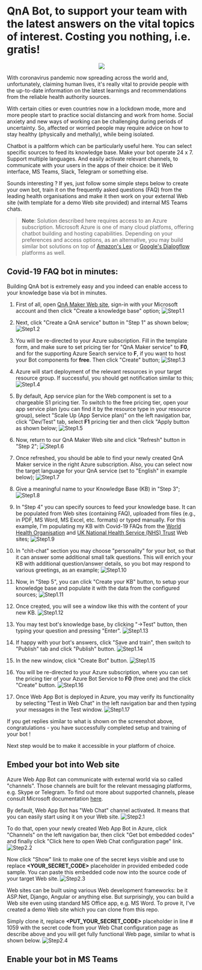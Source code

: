 # QnA Bot, to support your team with the latest answers on the vital topics of interest. Costing you nothing, i.e. gratis!

<p align="center">
  <img src="/images/chatbot.png">
</p>

With coronavirus pandemic now spreading across the world and, unfortunately, claiming human lives, it's really vital to provide people with the up-to-date information on the latest learnings and recommendations from the reliable health authority sources.

With certain cities or even countries now in a lockdown mode, more and more people start to practice social distancing and work from home. Social anxiety and new ways of working can be challenging during periods of uncertainty. So, affected or worried people may require advice on how to stay healthy (physically and methally), while being isolated.

Chatbot is a paltform which can be particularly useful here. You can select specific sources to feed its knowledge base. Make your bot operate 24 x 7. Support multiple languages. And easily activate relevant channels, to communicate with your users in the apps of their choice: be it Web interface, MS Teams, Slack, Telegram or something else.

Sounds interesting ? If yes, just follow some simple steps below to create your own bot, train it on the frequently asked questions (FAQ) from the leading health organisations and make it then work on your external Web site (with template for a demo Web site provided) and internal MS Teams chats.

> **Note**: Solution described here requires access to an Azure subscription. Microsoft Azure is one of many cloud platfoms, offering chatbot building and hosting capabilities. Depending on your preferences and access options, as an alternative, you may build similar bot solutions on top of [Amazon's Lex](https://aws.amazon.com/lex/) or [Google's Dialogflow](https://dialogflow.com/) platforms as well.

## Covid-19 FAQ bot in minutes:
Building QnA bot is extremely easy and you indeed can enable access to your knowledge base via bot in minutes.
1. First of all, open [QnA Maker Web site](https://www.qnamaker.ai/), sign-in with your Microsoft account and then click "Create a knowledge base" option;
![Step1.1](/images/step1_1.png)

2. Next, click "Create a QnA service" button in "Step 1" as shown below;
![Step1.2](/images/step1_2.png)

3. You will be re-directed to your Azure subscription. Fill in the template form, and make sure to set pricing tier for "QnA Maker service" to **F0**, and for the supporting Azure Search service to **F**, if you want to host your Bot components for **free**. Then click "Create" button;
![Step1.3](/images/step1_3.png)

4. Azure will start deployment of the relevant resources in your target resource group. If successful, you should get notification similar to this;
![Step1.4](/images/step1_4.png)

5. By default, App service plan for the Web component is set to a chargeable S1 pricing tier. To switch to the free pricing tier, open your app service plan (you can find it by the resource type in your resource group), select "Scale Up (App Service plan)" on the left navigation bar, click "Dev/Test" tab, select **F1** pricing tier and then click "Apply button as shown below;
![Step1.5](/images/step1_5.png)

6. Now, return to our QnA Maker Web site and click "Refresh" button in "Step 2";
![Step1.6](/images/step1_6.png)

7. Once refreshed, you should be able to find your newly created QnA Maker service in the right Azure subscription. Also, you can select now the target language for your QnA service (set to "English" in example below);
![Step1.7](/images/step1_7.png)

8. Give a meaningful name to your Knowledge Base (KB) in "Step 3";
![Step1.8](/images/step1_8.png)

9. In "Step 4" you can specify sources to feed your knowledge base. It can be populated from Web sites (containing FAQ), uploaded from files (e.g., in PDF, MS Word, MS Excel, etc. formats) or typed manually. For this example, I'm populating my KB with Covid-19 FAQs from the [World Health Organisation](https://www.who.int/news-room/q-a-detail/q-a-coronaviruses) and [UK National Health Service (NHS) Trust](https://www.ulh.nhs.uk/covid-19-latest-staff-updates-and-faqs/) Web sites;
![Step1.9](/images/step1_9.png)

10. In "chit-chat" section you may choose "personality" for your bot, so that it can answer some additional small talk questions. This will enrich your KB with additional question/answer details, so you bot may respond to various greetings, as an example;
![Step1.10](/images/step1_10.png)

11. Now, in "Step 5", you can click "Create your KB" button, to setup your knowledge base and populate it with the data from the configured sources;
![Step1.11](/images/step1_11.png)

12. Once created, you will see a window like this with the content of your new KB.
![Step1.12](/images/step1_12.png)

13. You may test bot's knowledge base, by clicking "->Test" button, then typing your question and pressing "Enter".
![Step1.13](/images/step1_13.png)

14. If happy with your bot's answers, click "Save and train", then switch to "Publish" tab and click "Publish" button.
![Step1.14](/images/step1_14.png)

15. In the new window, click "Create Bot" button.
![Step1.15](/images/step1_15.png)

16. You will be re-directed to your Azure subscription, where you can set the pricing tier of your Azure Bot Service to **F0** (free one) and the click "Create" button.
![Step1.16](/images/step1_16.png)

17. Once Web App Bot is deployed in Azure, you may verify its functionality by selecting "Test in Web Chat" in the left navigation bar and then typing your messages in the Test window.
![Step1.17](/images/step1_17.png)

If you get replies similar to what is shown on the screenshot above, congratulations - you have successfully completed setup and training of your bot !

Next step would be to make it accessible in your platform of choice.

## Embed your bot into Web site
Azure Web App Bot can communicate with external world via so called "channels". Those channels are built for the relevant messaging platforms, e.g. Skype or Telegram. To find out more about supported channels, please consult Microsoft documentation [here](https://docs.microsoft.com/en-us/azure/bot-service/bot-service-manage-channels?view=azure-bot-service-3.0).

By default, Web App Bot has "Web Chat" channel activated. It means that you can easily start using it on your Web site.
![Step2.1](/images/step2_1.png)

To do that, open your newly created Web App Bot in Azure, click "Channels" on the left navigation bar, then click "Get bot embedded  codes" and finally click "Click here to open Web Chat configuration page" link.
![Step2.2](/images/step2_2.png)

Now click "Show" link to make one of the secret keys visible and use to replace **<YOUR_SECRET_CODE>** placeholder in provided embeded code sample. You can paste this embedded code now into the source code of your target Web site.
![Step2.3](/images/step2_3.png)

Web sites can be built using various Web development frameworks: be it ASP.Net, Django, Angular or anything else. But surprisingly, you can build a Web site even using standard MS Office app, e.g. MS Word. To prove it, I've created a demo Web site which you can clone from this repo.

Simply clone it, replace **<PUT_YOUR_SECRET_CODE>** placeholder in line # 1059 with the secret code from your Web Chat configuration page as describe above and you will get fully functional Web page, similar to what is shown below.
![Step2.4](/images/step2_4.png)

## Enable your bot in MS Teams
